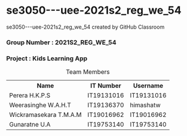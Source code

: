 # se3050---uee-2021s2_reg_we_54
se3050---uee-2021s2_reg_we_54 created by GitHub Classroom

### Group Number : 2021S2_REG_WE_54
### Project : Kids Learning App

<table>
<caption>Team Members</caption>
<tr>
    <th>Name</th>
    <th>IT Number</th>
    <th>Username</th>
  </tr>
  <tr>
    <td>Perera H.K.P.S</td>
    <td>IT19131016</td>
    <td>IT19131016</td>
  </tr>
   <tr>
    <td>Weerasinghe W.A.H.T</td>
    <td>IT19136370</td>
    <td>himashatw</td>
  </tr>
  <tr>
    <td>Wickramasekara T.M.A.M</td>
    <td>IT19016962</td>
    <td>IT19016962</td>
  </tr>
  <tr>
    <td>Gunaratne U.A</td>
    <td>IT19753140</td>
    <td>IT19753140</td>
  </tr>
</table>
